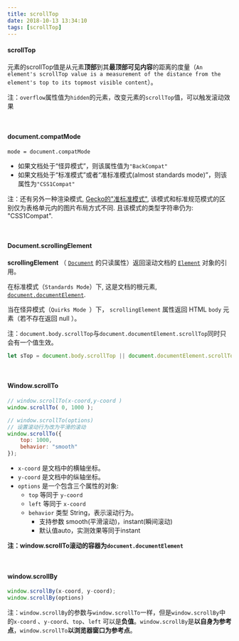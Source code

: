 ```yaml
---
title: scrollTop
date: 2018-10-13 13:34:10
tags: [scrollTop]
---
```


####  scrollTop

元素的scrollTop值是从元素**顶部**到其**最顶部可见内容**的距离的度量（`An element's scrollTop value is a measurement of the distance from the element's top to its topmost visible content`）。

注：`overflow`属性值为`hidden`的元素，改变元素的`scrollTop`值，可以触发滚动效果

<br/>

<!--more-->



#### document.compatMode

```
mode = document.compatMode
```

- 如果文档处于“怪异模式”，则该属性值为`"BackCompat"`
- 如果文档处于“标准模式”或者“准标准模式(almost standards mode)”，则该属性为`"CSS1Compat"`

注：还有另外一种渲染模式, [Gecko的"准标准模式"](https://developer.mozilla.org/zh-cn/Gecko's_%22Almost_Standards%22_Mode), 该模式和标准规范模式的区别仅为表格单元内的图片布局方式不同. 且该模式的类型字符串仍为: "CSS1Compat". 

<br/>



#### Document.scrollingElement

**scrollingElement** （ [`Document`](https://developer.mozilla.org/zh-CN/docs/Web/API/Document) 的只读属性）返回滚动文档的 [`Element`](https://developer.mozilla.org/zh-CN/docs/Web/API/Element) 对象的引用。 

在标准模式（`Standards Mode`）下, 这是文档的根元素, [`document.documentElement`](https://developer.mozilla.org/zh-CN/docs/Web/API/Document/documentElement).

当在怪异模式（`Quirks Mode `）下， `scrollingElement` 属性返回 HTML `body` 元素（若不存在返回 null ）。

注：`document.body.scrollTop`与`document.documentElement.scrollTop`同时只会有一个值生效。

```javascript
let sTop = document.body.scrollTop || document.documentElement.scrollTop;
```

<br/>



#### Window.scrollTo

```javascript
// window.scrollTo(x-coord,y-coord )
window.scrollTo( 0, 1000 );

// window.scrollTo(options)
// 设置滚动行为改为平滑的滚动
window.scrollTo({ 
    top: 1000, 
    behavior: "smooth" 
});
```

- `x-coord` 是文档中的横轴坐标。
- `y-coord` 是文档中的纵轴坐标。
- `options` 是一个包含三个属性的对象:
  - `top` 等同于  `y-coord`
  - `left` 等同于  `x-coord`
  - `behavior`  类型 String，表示滚动行为。
    - 支持参数 smooth(平滑滚动)，instant(瞬间滚动)
    - 默认值auto，实测效果等同于instant

**注：window.scrollTo滚动的容器为`document.documentElement`**

<br/>



#### window.scrollBy

```javascript
window.scrollBy(x-coord, y-coord);
window.scrollBy(options)
```

注：`window.scrollBy`的参数与`window.scrollTo`一样，但是`window.scrollBy`中的`x-coord` 、`y-coord`、`top`、`left` 可以是**负值**。`window.scrollBy`是**以自身为参考点**，`window.scrollTo`**以浏览器窗口为参考点**。

<br/>

